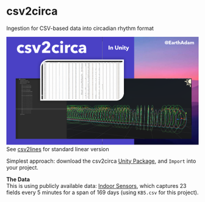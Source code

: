 # csv2circa
Ingestion for CSV-based data into circadian rhythm format

![](title.png)
See [csv2lines](https://github.com/Circaevum/csv2lines) for standard linear version

Simplest approach: download the csv2circa [Unity Package](./csv2circa.unitypackage), and `Import` into your project.

**The Data** <br>
This is using publicly available data: [Indoor Sensors](https://physionet.org/content/in-gauge-and-en-gage/1.0.0/
), which captures 23 fields every 5 minutes for a span of 169 days (using `KB5.csv` for this project).
